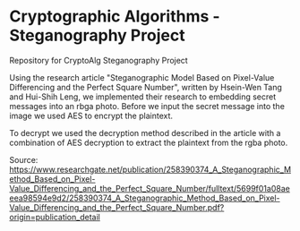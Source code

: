 # Cryptographic Algorithms - Steganography Project
Repository for CryptoAlg Steganography Project

Using the research article "Steganographic Model Based on Pixel-Value Differencing and the Perfect Square Number", written by Hsein-Wen Tang and Hui-Shih Leng, we implemented their research to embedding secret messages into an rbga photo. Before we input the secret message into the image we used AES to encrypt the plaintext.

To decrypt we used the decryption method described in the article with a combination of AES decryption to extract the plaintext from the rgba photo.

Source: 
https://www.researchgate.net/publication/258390374_A_Steganographic_Method_Based_on_Pixel-Value_Differencing_and_the_Perfect_Square_Number/fulltext/5699f01a08aeeea98594e9d2/258390374_A_Steganographic_Method_Based_on_Pixel-Value_Differencing_and_the_Perfect_Square_Number.pdf?origin=publication_detail
